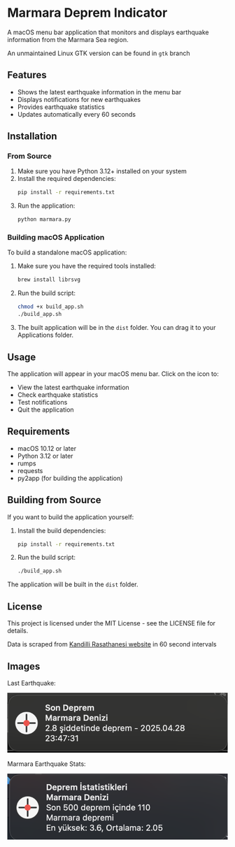 # Marmara Deprem Indicator

A macOS menu bar application that monitors and displays earthquake information from the Marmara Sea region.

An unmaintained Linux GTK version can be found in `gtk` branch

## Features

- Shows the latest earthquake information in the menu bar
- Displays notifications for new earthquakes
- Provides earthquake statistics
- Updates automatically every 60 seconds

## Installation

### From Source

1. Make sure you have Python 3.12+ installed on your system
2. Install the required dependencies:
   ```bash
   pip install -r requirements.txt
   ```
3. Run the application:
   ```bash
   python marmara.py
   ```

### Building macOS Application

To build a standalone macOS application:

1. Make sure you have the required tools installed:
   ```bash
   brew install librsvg
   ```

2. Run the build script:
   ```bash
   chmod +x build_app.sh
   ./build_app.sh
   ```

3. The built application will be in the `dist` folder. You can drag it to your Applications folder.

## Usage

The application will appear in your macOS menu bar. Click on the icon to:
- View the latest earthquake information
- Check earthquake statistics
- Test notifications
- Quit the application

## Requirements

- macOS 10.12 or later
- Python 3.12 or later
- rumps
- requests
- py2app (for building the application)

## Building from Source

If you want to build the application yourself:

1. Install the build dependencies:
   ```bash
   pip install -r requirements.txt
   ```

2. Run the build script:
   ```bash
   ./build_app.sh
   ```

The application will be built in the `dist` folder.

## License

This project is licensed under the MIT License - see the LICENSE file for details.

Data is scraped from [Kandilli Rasathanesi website](http://www.koeri.boun.edu.tr/scripts/lst4.asp) in 60 second intervals 

Images
-----
Last Earthquake:


![Last Marmara Earthquake](https://github.com/vedit/deprem-indicator-applet/raw/master/images/last_eq.png "Last Earthquake")


Marmara Earthquake Stats:


![Marmara Earthquake Stats](https://github.com/vedit/deprem-indicator-applet/raw/master/images/eq_stats.png "Marmara Earthquake Stats")
